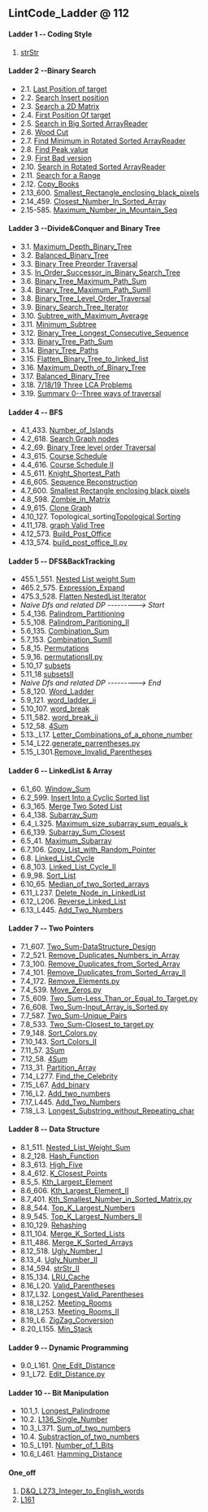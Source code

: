 ## LintCode_Ladder @ **112**

#### Ladder 1 -- Coding Style

1. [strStr](Binary_Search/1.1_strStr.py)

#### Ladder 2 --Binary Search

* 2.1. [Last Position of target](2.Binary_Search/2.1_Last_Position_of_Target.py)
* 2.2. [Search Insert position](2.Binary_Search/2.2_Search_Insert_position.py)
* 2.3. [Search a 2D Matrix](2.Binary_Search/2.3_Search_a2D_Matrix.py)
* 2.4. [First Position Of target](2.Binary_Search/2.4_First_Position_of_Target.py)
* 2.5. [Search in Big Sorted ArrayReader](2.Binary_Search/2.5_Search_in_Big_Sorted_Array.py)
* 2.6. [Wood Cut](2.Binary_Search/2.6_Wood_Cut.py)
* 2.7. [Find Minimum in Rotated Sorted ArrayReader](2.Binary_Search/2.7_Find_Minimum_in_Rotated_Sorted_Array.py)
* 2.8. [Find Peak value](2.Binary_Search/2.8_Find_Peak_Value.py)
* 2.9. [First Bad version](2.Binary_Search/2.9_First_Bad_Version.py)
* 2.10. [Search in Rotated Sorted ArrayReader](2.Binary_Search/2.10_Search_In_Rotated_Sorted_Array.py)
* 2.11. [Search for a Range](2.Binary_Search/2.11_Search_For_A_Range.py)
* 2.12. [Copy_Books](2.Binary_Search/2.12_Copy_Books.py)
* 2.13_600. [Smallest_Rectangle_enclosing_black_pixels](2.Binary_Search/2.13_600_Smallest_Rectangle_enclosing_black_pixels.py)
* 2.14_459. [Closest_Number_In_Sorted_Array](2.Binary_Search/2.14_459_Closest_Number_In_Sorted_Array.py)
* 2.15-585. [Maximum_Number_in_Mountain_Seq](2.Binary_Search/2.15_585_Maximum_Number_in_Mountain_Seq.py)

#### Ladder 3 --Divide&Conquer and Binary Tree
* 3.1. [Maximum_Depth_Binary_Tree](3.Binary_Tree_DC/3.1_Maximum_Depth_of_Binary_Tree.py)
* 3.2. [Balanced_Binary_Tree](3.Binary_Tree_DC/3.2_Balanced_Binary_Tree.py)
* 3.3. [Binary Tree Preorder Traversal](3.Binary_Tree_DC/3.3_Binary_Tree_Preorder_Traversal.py)
* 3.5. [In_Order_Successor_in_Binary_Search_Tree](3.Binary_Tree_DC/3.5_In_Order_Successor_in_Binary_Search_Tree.py)
* 3.6. [Binary_Tree_Maximum_Path_Sum](3.Binary_Tree_DC/3.6_Binary_Tree_Maximum_Path_Sum.py)
* 3.4. [Binary_Tree_Maximum_Path_SumII](3.Binary_Tree_DC/3.4_Binary_Tree_Maximum_Path_SumII.py)
* 3.8. [Binary_Tree_Level_Order_Traversal](3.Binary_Tree_DC/3.8_Binary_Tree_Level_Order_Traversal.py)
* 3.9. [Binary_Search_Tree_Iterator](3.Binary_Tree_DC/3.9_Binary_Search_Tree_Iterator.py)
* 3.10. [Subtree_with_Maximum_Average](3.Binary_Tree_DC/3.10_597_Subtree_with_Maximum_Average.py)
* 3.11. [Minimum_Subtree](3.Binary_Tree_DC/3.11_596_Minimum_Subtree.py)
* 3.12. [Binary_Tree_Longest_Consecutive_Sequence](3.Binary_Tree_DC/3.12_595_Binary_Tree_Longest_Consecutive_Sequence.py)
* 3.13. [Binary_Tree_Path_Sum](3.Binary_Tree_DC/3.13_480_Binary_Tree_Path_Sum.py)
* 3.14. [Binary_Tree_Paths](3.Binary_Tree_DC/3.14_480_Binary_Tree_Paths.py)
* 3.15. [Flatten_Binary_Tree_to_linked_list](3.Binary_Tree_DC/3.15_453_Flatten_Binary_Tree_to_linked_list.py)
* 3.16. [Maximum_Depth_of_Binary_Tree](3.Binary_Tree_DC/3.16_97_Maximum_Depth_of_Binary_Tree.py)
* 3.17. [Balanced_Binary_Tree](3.Binary_Tree_DC/3.17_Balanced_Binary_Tree.py)
* 3.18. [7/18/19 Three LCA Problems](3.Binary_Tree_DC/LCA/)
* 3.19. [Summary 0--Three ways of traversal](3.Binary_Tree_DC/SUM0_three_ways_of_traversal.py)

#### Ladder 4 -- BFS
* 4.1_433. [Number_of_Islands](4.BFS/4.1_433_Number_of_Islands.py)
* 4.2_618. [Search Graph nodes](4.BFS/4.2_618_Search_Graph_nodes.py)
* 4.2_69. [Binary Tree level order Traversal](4.BFS/4.2_69_Binary_Tree_level_order_Traversal.py)
* 4.3_615. [Course Schedule](4.BFS/4.3_615_Course_Schedule.py)
* 4.4_616. [Course Schedule II](4.BFS/4.4_616_Course_Schedule_II.py)
* 4.5_611. [Knight_Shortest_Path](4.BFS/4.5_611_Knight_Shortest_Path.py	)
* 4.6_605. [Sequence Reconstruction](4.BFS/4.6_Sequence_Construction.py)
* 4.7_600. [Smallest Rectangle enclosing black pixels](4.BFS/4.7_600_Smallest_Rectangle_enclosing_black_pixels.py)
* 4.8_598. [Zombie_in_Matrix](4.BFS/4.8_598_Zombie_in_Matrix.py)
* 4.9_615. [Clone Graph](4.BFS/4.9_137_Clone_Graph.py)
* 4.10_127. Topological_sorting[Topological Sorting](4.BFS/4.10_127_Topological_sorting.py)
* 4.11_178. [graph Valid Tree](4.BFS/4.11_178_graph_valid_Tree.py)
* 4.12_573. [Build_Post_Office](4.BFS/4.12_573_Build_Post_Office.py	)
* 4.13_574. [build_post_office_II.py](4.BFS/4.13_574_build_post_office_II.py)

#### Ladder 5 -- DFS&BackTracking
* 455.1_551. [Nested List weight Sum](5.DFS&BackTracking/5.1_551_Nested_List_weight_Sum.py)
* 465.2_575. [Expression_Expand](5.DFS&BackTracking/5.2_575_Expression_Expand.py)
* 475.3_528. [Flatten NestedList Iterator](5.DFS&BackTracking/5.3_528_Flatten_Nested_List_Iterator.py)
* *Naive Dfs and related DP ---------> Start*
* 5.4_136. [Palindrom_Partitioning](5.DFS&BackTracking/naive_dfs_and_its_dp/5.4_136_Palindrom_Partitioning.py)
* 5.5_108. [Palindrom_Paritioning_II](5.DFS&BackTracking/naive_dfs_and_its_dp/5.5_108_Palindrom_Paritioning_II.py)
* 5.6_135. [Combination_Sum](5.DFS&BackTracking/naive_dfs_and_its_dp/5.6_135_Combination_Sum.py)
* 5.7_153. [Combination_SumII](5.DFS&BackTracking/naive_dfs_and_its_dp/5.7_153_Combination_SumII.py)
* 5.8_15. [Permutations](5.DFS&BackTracking/naive_dfs_and_its_dp/5.8_15_Permutations.py)
* 5.9_16. [permutationsII.py](5.DFS&BackTracking/naive_dfs_and_its_dp/5.9_16_permutationsII.py)
* 5.10_17 [subsets](5.DFS&BackTracking/naive_dfs_and_its_dp/5.10_17_subsets.py)
* 5.11_18 [subsetsII](5.DFS&BackTracking/naive_dfs_and_its_dp/5.11_18_subsetsII.py)
* *Naive Dfs and related DP ---------> End*
* 5.8_120. [Word_Ladder](5.DFS&BackTracking/naive_dfs_and_its_dp/5.8_120_Word_Ladder.py)
* 5.9_121. [word_ladder_ii](5.DFS&BackTracking/naive_dfs_and_its_dp/5.9_121_word_ladder_ii.py)
* 5.10_107. [word_break](5.DFS&BackTracking/naive_dfs_and_its_dp/5.10_107_word_break.py)
* 5.11_582. [word_break_ii](5.DFS&BackTracking/naive_dfs_and_its_dp/5.11_582_word_break_ii.py)
* 5.12_58. [4Sum](5.DFS&BackTracking/5.12_58_4Sum.py)
* 5.13._L17. [Letter_Combinations_of_a_phone_number](5.DFS&BackTracking/5.13_L17_Letter_Combinations_of_a_phone_number.py)
* 5.14_L22.[generate_parrentheses.py](5.DFS&BackTracking/5.14_L22_generate_parrentheses.py)
* 5.15_L301.[Remove_Invalid_Parentheses](5.DFS&BackTracking/5.15_L301_Remove_Invalid_Parentheses.py)

#### Ladder 6 -- LinkedList & Array
* 6.1_60. [Window_Sum](6.LinkedList&Array/6.1_60_Window_Sum.py)
* 6.2_599. [Insert Into a Cyclic Sorted list](6.LinkedList&Array/6.2_599_Insert_Into_a_Cyclic_Sorted_list.py)
* 6.3_165. [Merge Two Soted List](6.LinkedList&Array/6.3_165_Merge_Two_Soted_List.py)
* 6.4_138. [Subarray_Sum](6.LinkedList&Array/6.4_138_Subarray_Sum.py)
* 6.4_L325. [Maximum_size_subarray_sum_equals_k](6.LinkedList&Array/6.4_L325_Maximum_size_subarray_sum_equals_k.py)
* 6.6_139. [Subarray_Sum_Closest](6.LinkedList&Array/6.6_139_Subarray_Sum_Closest.py)
* 6.5_41. [Maximum_Subarray](6.LinkedList&Array/6.5_41_Maximum_Subarray.py)
* 6.7_106. [Copy_List_with_Random_Pointer](6.LinkedList&Array/6.7_106_Copy_List_with_Random_Pointer.py)
* 6.8. [Linked_List_Cycle](6.LinkedList&Array/6.8_Linked_List_Cycle.py)
* 6.8_103. [Linked_List_Cycle_II](6.LinkedList&Array/6.8_103_Linked_List_Cycle_II.py)
* 6.9_98. [Sort_List](6.LinkedList&Array/6.9_98_Sort_List.py)
* 6.10_65. [Median_of_two_Sorted_arrays](6.LinkedList&Array/6.10_Median_of_sorted_Arrays.py)
* 6.11_L237. [Delete_Node_in_LinkedList](6.LinkedList&Array/6.11_L237_Delete_Node_in_LinkedList.py)
* 6.12_L206. [Reverse_Linked_List](6.LinkedList&Array/6.12_L206_Reverse_Linked_List.py)
* 6.13_L445. [Add_Two_Numbers](6.LinkedList&Array/6.13_L445.Add_Two_Numbers.py)

#### Ladder 7 -- Two Pointers
* 7.1_607. [Two_Sum-DataStructure_Design](7.Two_Pointers/7.1_607_Two_Sum-DataStructure_Design.py)
* 7.2_521. [Remove_Duplicates_Numbers_in_Array](7.Two_Pointers/7.2_521_Remove_Duplicates_Numbers_in_Array.py)
* 7.3_100. [Remove_Duplicates_from_Sorted_Array](7.Two_Pointers/7.3_100_Remove_Duplicates_from_Sorted_Array.py)
* 7.4_101. [Remove_Duplicates_from_Sorted_Array_II](7.Two_Pointers/7.4_101_Remove_Duplicates_from_Sorted_Array_II.py)
* 7.4_172. [Remove_Elements.py](7.Two_Pointers/7.4_101_Remove_Duplicates_from_Sorted_Array_II.py)
* 7.4_539. [Move_Zeros.py](7.Two_Pointers/7.4_539_Move_Zeros.py)
* 7.5_609. [Two_Sum-Less_Than_or_Equal_to_Target.py](7.Two_Pointers/7.5_609_Two_Sum-Less_Than_or_Equal_to_Target.py)
* 7.6_608. [Two_Sum-Input_Array_is_Sorted.py](7.Two_Pointers/7.6_608_Two_Sum-Input_Array_is_Sorted.py)
* 7.7_587. [Two_Sum-Unique_Pairs](7.Two_Pointers/7.7_587_Two_Sum-Unique_Pairs.py)
* 7.8_533. [Two_Sum-Closest_to_target.py](7.Two_Pointers/7.8_533_Two_Sum-Closest_to_target.py)
* 7.9_148. [Sort_Colors.py](7.Two_Pointers/7.9_148_Sort_Colors.py)
* 7.10_143. [Sort_Colors_II](7.Two_Pointers/7.10_143_Sort_Colors_II.py)
* 7.11_57. [3Sum](7.Two_Pointers/7.11_57_3Sum.py)
* 7.12_58. [4Sum](7.Two_Pointers/7.12_58_4Sum.py)
* 7.13_31. [Partition_Array](7.Two_Pointers/7.13_31_Partition_Array.py)
* 7.14_L277. [Find_the_Celebrity](7.Two_Pointers/7.14_L277_Find_the_Celebrity.py)
* 7.15_L67. [Add_binary](7.Two_Pointers/7.15_L67_Add_binary.py)
* 7.16_L2. [Add_two_numbers](7.Two_Pointers/7.16_L2_Add_two_numbers.py)
* 7.17_L445. [Add_Two_Numbers](7.Two_Pointers/7.17_L445.Add_Two_Numbers.py)
* 7.18_L3. [Longest_Substring_without_Repeating_char](7.Two_Pointers/7.18_L3_Longest_Substring_without_Repeating_char.py)

#### Ladder 8 -- Data Structure

* 8.1_511. [Nested_List_Weight_Sum](8.Data_Structure/8.1_511_Nested_List_Weight_Sum.py)
* 8.2_128. [Hash_Function](8.Data_Structure/8.2_128_Hash_Function.py)
* 8.3_613. [High_Five](8.Data_Structure/8.3_613_High_Five.py)
* 8.4_612. [K_Closest_Points](8.Data_Structure/8.4_612_K_Closest_Points.py)
* 8.5_5. [Kth_Largest_Element](8.Data_Structure/8.5_5_Kth_Largest_Element.py)
* 8.6_606. [Kth_Largest_Element_II](8.Data_Structure/8.6_606_Kth_Largest_Element_II.py)
* 8.7_401. [Kth_Smallest_Number_in_Sorted_Matrix.py](8.Data_Structure/8.7_401_Kth_Smallest_Number_in_Sorted_Matrix.py)
* 8.8_544. [Top_K_Largest_Numbers](8.Data_Structure/8.8_544_Top_K_Largest_Numbers.py)
* 8.9_545. [Top_K_Largest_Numbers_II](8.Data_Structure/8.9_545_Top_K_Largest_Numbers_II.py)
* 8.10_129. [Rehashing](8.Data_Structure/8.10_129_Rehashing.py)
* 8.11_104. [Merge_K_Sorted_Lists](8.Data_Structure/8.11_104_Merge_K_Sorted_Lists.py)
* 8.11_486. [Merge_K_Sorted_Arrays](8.Data_Structure/8.11_486_Merge_K_Sorted_Arrays.py)
* 8.12_518. [Ugly_Number_I](8.Data_Structure/8.12_518_Ugly_Number_I.py)
* 8.13_4. [Ugly_Number_II](8.Data_Structure/8.13_4_Ugly_Number_II.py)
* 8.14_594. [strStr_II](8.Data_Structure/8.14_594_strStr_II.py)
* 8.15_134. [LRU_Cache](8.Data_Structure/8.15_134_LRU_Cache.py)
* 8.16_L20. [Valid_Parentheses](8.Data_Structure/8.16_L20_Valid_Parentheses.py)
* 8.17_L32. [Longest_Valid_Parentheses](8.Data_Structure/8.17_L32_Longest_Valid_Parentheses.py)
* 8.18_L252. [Meeting_Rooms](8.Data_Structure/8.18_L252_Meeting_Rooms.py)
* 8.18_L253. [Meeting_Rooms_II](8.Data_Structure/8.18_L253_Meeting_Rooms_II.py)
* 8.19_L6. [ZigZag_Conversion](8.Data_Structure/8.19_L6_ZigZag_Conversion.py)
* 8.20_L155. [Min_Stack](8.Data_Structure/8.20_L155_Min_Stack.py)


#### Ladder 9 -- Dynamic Programming
* 9.0_L161. [One_Edit_Distance](9.Dynamic_Programming/9.0_L161_One_Edit_Distance.py)
* 9.1_L72. [Edit_Distance.py](9.Dynamic_Programming/9.1_L72_Edit_Distance.py)

#### Ladder 10 -- Bit Manipulation 
* 10.1_1. [Longest_Palindrome](9.Dynamic_Programming/10.1_1.Longest_Palindrome.py)
* 10.2. [L136_Single_Number](9.Dynamic_Programming/10.2_L136_Single_Number.py)
* 10.3_L371. [Sum_of_two_numbers](9.Dynamic_Programming/10.3_L371_Sum_of_two_numbers.py)
* 10.4. [Substraction_of_two_numbers](9.Dynamic_Programming/10.4_Substraction_of_two_numbers.py)
* 10.5_L191. [Number_of_1_Bits](9.Dynamic_Programming/10.5_L191_Number_of_1_Bits.pyy)
* 10.6_L461. [Hamming_Distance](9.Dynamic_Programming/10.6_L461_Hamming_Distance.py)


#### One_off
1. [D&Q_L273_Integer_to_English_words](One_off/D&Q_L273_Integer_to_English_words.py)
2. [L161](One_off/D&Q_L273_Integer_to_English_words.py)
